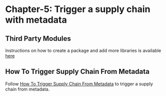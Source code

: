 # Chapter-5: Trigger a supply chain with metadata 

## Third Party Modules

Instructions on how to create a package and add more libraries is available [here](https://staging.sdvi.com/docs/evaluate/thirdpartymodules.html)

## How To Trigger Supply Chain From Metadata

Follow [How To Trigger Supply Chain From Metadata](https://sdvi.my.site.com/support/s/article/Use-Case-How-To-Trigger-Supply-Chain-From-Metadata-File-2-of-2-Decision-Engine) to trigger a supply chain from metadata. 
